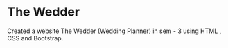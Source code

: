 # The Wedder
Created a website The Wedder (Wedding Planner) in sem - 3 using HTML , CSS and Bootstrap.
